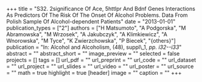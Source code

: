 +++
title = "S32. 2significance Of Ace, 5httlpr And Bdnf Genes Interactions As Predictors Of The Risk Of The Onset Of Alcohol Problems. Data From Polish Sample Of Alcohol-dependent Patients"
date = "2013-01-01"
publication_types = ["2"]
authors = ["H Matsumoto", "A Podgorska", "M Abramowska", "M Wrzosek", "A Jakubczyk", "A Klimkiewicz", "A Wnorowska", "M Tyce", "K Zwierzchowska", "P Biecek", "{others}"]
publication = "In: Alcohol and Alcoholism, (48), suppl\\_1, _pp. i32--i33_"
abstract = ""
abstract_short = ""
image_preview = ""
selected = false
projects = []
tags = []
url_pdf = ""
url_preprint = ""
url_code = ""
url_dataset = ""
url_project = ""
url_slides = ""
url_video = ""
url_poster = ""
url_source = ""
math = true
highlight = true
[header]
image = ""
caption = ""
+++
